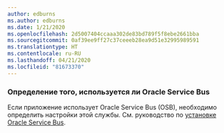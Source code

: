 ```yaml
---
author: edburns
ms.author: edburns
ms.date: 1/21/2020
ms.openlocfilehash: 2d5007404ccaaa302de83bd789f5f8ebe2661bba
ms.sourcegitcommit: 0af39ee9ff27c37ceeeb28ea9d51e32995989591
ms.translationtype: HT
ms.contentlocale: ru-RU
ms.lasthandoff: 04/21/2020
ms.locfileid: "81673370"
---
```

### <a name="determine-whether-oracle-service-bus-is-in-use"></a>Определение того, используется ли Oracle Service Bus

Если приложение использует Oracle Service Bus (OSB), необходимо определить настройки этой службы. См. руководство по [установке Oracle Service Bus](https://docs.oracle.com/en/middleware/fusion-middleware/12.2.1.3/inosb/product-installation.html).
